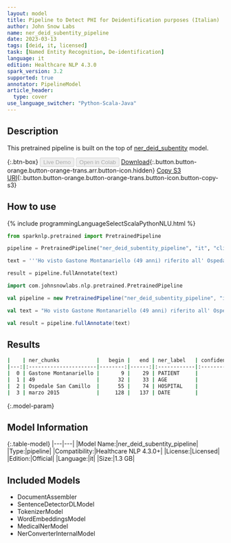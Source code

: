 ```yaml
---
layout: model
title: Pipeline to Detect PHI for Deidentification purposes (Italian)
author: John Snow Labs
name: ner_deid_subentity_pipeline
date: 2023-03-13
tags: [deid, it, licensed]
task: [Named Entity Recognition, De-identification]
language: it
edition: Healthcare NLP 4.3.0
spark_version: 3.2
supported: true
annotator: PipelineModel
article_header:
  type: cover
use_language_switcher: "Python-Scala-Java"
---
```


## Description

This pretrained pipeline is built on the top of [ner_deid_subentity](https://nlp.johnsnowlabs.com/2022/03/25/ner_deid_subentity_it_2_4.html) model.

{:.btn-box}
<button class="button button-orange" disabled>Live Demo</button>
<button class="button button-orange" disabled>Open in Colab</button>
[Download](https://s3.amazonaws.com/auxdata.johnsnowlabs.com/clinical/models/ner_deid_subentity_pipeline_it_4.3.0_3.2_1678744372196.zip){:.button.button-orange.button-orange-trans.arr.button-icon.hidden}
[Copy S3 URI](s3://auxdata.johnsnowlabs.com/clinical/models/ner_deid_subentity_pipeline_it_4.3.0_3.2_1678744372196.zip){:.button.button-orange.button-orange-trans.button-icon.button-copy-s3}

## How to use



<div class="tabs-box" markdown="1">
{% include programmingLanguageSelectScalaPythonNLU.html %}

```python
from sparknlp.pretrained import PretrainedPipeline

pipeline = PretrainedPipeline("ner_deid_subentity_pipeline", "it", "clinical/models")

text = '''Ho visto Gastone Montanariello (49 anni) riferito all' Ospedale San Camillo per diabete mal controllato con sintomi risalenti a marzo 2015.'''

result = pipeline.fullAnnotate(text)
```
```scala
import com.johnsnowlabs.nlp.pretrained.PretrainedPipeline

val pipeline = new PretrainedPipeline("ner_deid_subentity_pipeline", "it", "clinical/models")

val text = "Ho visto Gastone Montanariello (49 anni) riferito all' Ospedale San Camillo per diabete mal controllato con sintomi risalenti a marzo 2015."

val result = pipeline.fullAnnotate(text)
```
</div>

## Results

```bash
|    | ner_chunks            |   begin |   end | ner_label   | confidence   |
|---:|:----------------------|--------:|------:|:------------|:-------------|
|  0 | Gastone Montanariello |       9 |    29 | PATIENT     |              |
|  1 | 49                    |      32 |    33 | AGE         |              |
|  2 | Ospedale San Camillo  |      55 |    74 | HOSPITAL    |              |
|  3 | marzo 2015            |     128 |   137 | DATE        |              |
```

{:.model-param}
## Model Information

{:.table-model}
|---|---|
|Model Name:|ner_deid_subentity_pipeline|
|Type:|pipeline|
|Compatibility:|Healthcare NLP 4.3.0+|
|License:|Licensed|
|Edition:|Official|
|Language:|it|
|Size:|1.3 GB|

## Included Models

- DocumentAssembler
- SentenceDetectorDLModel
- TokenizerModel
- WordEmbeddingsModel
- MedicalNerModel
- NerConverterInternalModel